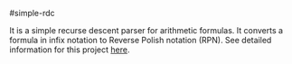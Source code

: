 #simple-rdc

It is a simple recurse descent parser for arithmetic formulas.  It converts a formula in infix notation to Reverse Polish notation (RPN).  See detailed information for this project [here](https://litwr2.github.io/simple-rdc.html).
